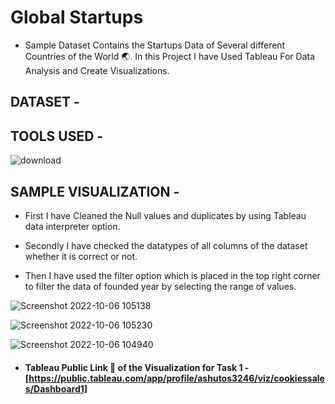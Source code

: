 # Global Startups

* Sample Dataset Contains the Startups Data of Several different Countries of the World 🌏. In this Project I have Used Tableau For Data Analysis and Create Visualizations.


## DATASET -


## TOOLS USED - 

  ![download](https://user-images.githubusercontent.com/111995863/194266789-c26badc9-68db-4735-a31c-7e98749ab3c6.jpg)




## SAMPLE VISUALIZATION - 


* First I have Cleaned the Null values and duplicates by using Tableau data interpreter option.

* Secondly I have checked the datatypes of all columns of the dataset whether it is correct or not.

* Then I have used the filter option which is placed in the top right corner to filter the data of founded year by selecting the range of values. 


 
 ![Screenshot 2022-10-06 105138](https://user-images.githubusercontent.com/111995863/194276626-282a8d01-2890-41eb-af89-68b407499b84.png)

![Screenshot 2022-10-06 105230](https://user-images.githubusercontent.com/111995863/194276650-1030b3a4-e4e0-41b2-b082-dcdc9298e484.png)

![Screenshot 2022-10-06 104940](https://user-images.githubusercontent.com/111995863/194276657-67d5822b-4df3-4963-a2f5-4b904db4db2e.png)





 * #### Tableau Public Link 🔗 of the Visualization for Task 1 - [https://public.tableau.com/app/profile/ashutos3246/viz/cookiessales/Dashboard1]


